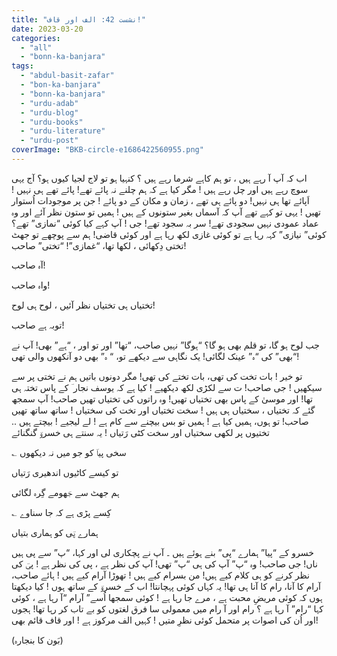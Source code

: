 ```yaml
---
title: "نشست 42: الف اور قاف!"
date: 2023-03-20
categories: 
  - "all"
  - "bonn-ka-banjara"
tags: 
  - "abdul-basit-zafar"
  - "bon-ka-banjara"
  - "bonn-ka-banjara"
  - "urdu-adab"
  - "urdu-blog"
  - "urdu-books"
  - "urdu-literature"
  - "urdu-post"
coverImage: "BKB-circle-e1686422560955.png"
---
```


اب کہ آپ آ رہے ہیں ، تو ہم کاہے شرما رہے ہیں ؟ کنہیا ہو تو لاج لجیا کیوں ہو؟ آج یہی سوچ رہے ہیں اور چل رہے ہیں ! مگر کیا ہے کہ ہم چلنے نہ پائے تھے! پائے تھے ہی نہیں ! اَپائے تھا ہی نہیں! دو پائے ہی تھے ، زمان و مکان کے دو پائے ! جن پر موجودات اُستوار تھیں ! یہی تو کہے تھے آپ کہ آسماں بغیر ستونوں کے ہیں ! ہمیں تو ستون نظر آئے اور وہ عماد عمودی نہیں سجودی تھے! سر بہ سجود تھے! جی ! آپ کہے کیا کوئی “نمازی” تھے؟ کوئی” نیازی” کہہ رہا ہے تو کوئی غازی لکھ رہا ہے اور کوئی قاضی! ہم سے پوچھے تو جھٹ تختی دِکھائی ، لکھا تھا، “غمازی”! “تختی” صاحب!

آہ صاحب!

واہ صاحب!

تختیاں ہی تختیاں نظر آئیں ، لوح ہی لوح!

توبہ ہے صاحب!

جب لوح ہو گا، تو قلم بھی ہو گا؟ “ہوگا” نہیں صاحب، “تھا” اور تو اور ، “ہے” بھی! آپ نے “بھی” کی “ہ” عینک لگائی! یک نگاہی سے دیکھے تو، “ ہ” بھی دو آنکھوں والی تھی!

تو خیر ! بات تخت کی تھی، بات تختے کی تھی! مگر دونوں باتیں ہم نے تختی پر سے سیکھیں ! جی صاحب! ت سے لکڑی لکھ دیکھیے ! کیا ہے کہ یوسف نجار ؔ کے پاس تختہ ہی تھا! اور موسیٰ کے پاس بھی تختیاں تھیں! وہ راتوں کی تختیاں تھیں صاحب! آپ سمجھ گئے کہ تختیاں ، سختیاں ہی ہیں ! سخت تختیاں اور تخت کی سختیاں ! ساتھ ساتھ تھیں صاحب! تو ہوں، ہمیں کیا ہے ! ہمیں تو بس بیچنے سے کام ہے ! لے لیجیے ! بیچتے ہیں .. تختیوں پر لکھی سختیاں اور سخت کٹی رَتیاں ! یہ سنتے ہی خسروؔ گنگنائے

؎ سخی پیاؔ کو جو میں نہ دیکھوں

تو کیسے کاٹیوں اندھیری رَتیاں

ہم جھٹ سے جؔھومے گِرہ لگائی

؎ کِسے پڑی ہے کہ جا سناوے

ہمارے پؔی کو ہماری بتیاں

خسرو کے “پیا” ہمارے “پی” بنے ہوئے ہیں ۔ آپ نے پچکاری لی اور کہا، “پ” سے پی ہیں ناں! جی صاحب! وہ “پ” آپ کی ہی “پ” تھی! آپ کی نظر ہے ، پی کی نظر ہے ! پیؔ کی نظر کرنے کو ہی کلام کیے ہیں! من بسرام کیے ہیں ! تھوڑا آرام کیے ہیں ! ہائے صاحب، آرام کا آنا، رام کا آنا ہی تھا! یہ کہاں کوئی پہچانتا! اب کے خسروؔ کے ساتھ ہوں ! کیا دیکھتا ہوں کہ کوئی مریضِ محبت ہے ، مرے جا رہا ہے ! کوئی سمجھا اُسے” آرام “آ رہا ہے ، کوئی کہا “رام” آ رہا ہے ؟ رام اور آ رام میں معمولی سا فرق لغتوں کو بے تاب کر رہا تھا! ہجوں اور اُن کی اصوات پر متحمل کوئی نظرِ متیں ! کہیں الف مرکوز ہے ! اور قاف قائم بھی!

(بَون کا بنجارہ)
